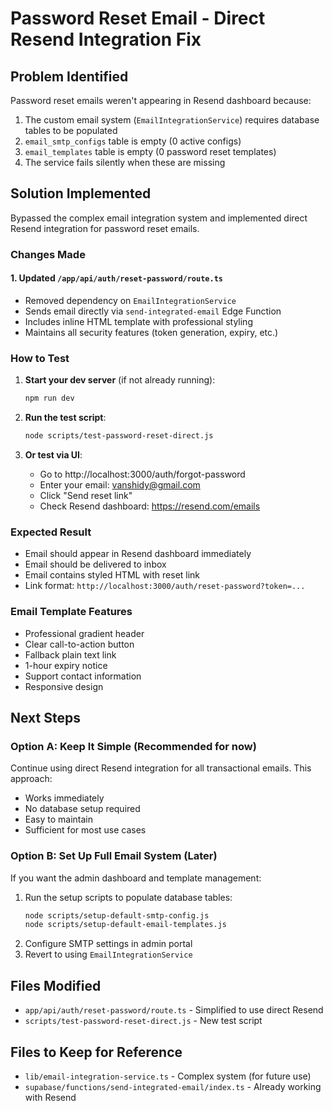 # Password Reset Email - Direct Resend Integration Fix

## Problem Identified
Password reset emails weren't appearing in Resend dashboard because:
1. The custom email system (`EmailIntegrationService`) requires database tables to be populated
2. `email_smtp_configs` table is empty (0 active configs)
3. `email_templates` table is empty (0 password reset templates)
4. The service fails silently when these are missing

## Solution Implemented
Bypassed the complex email integration system and implemented direct Resend integration for password reset emails.

### Changes Made

#### 1. Updated `/app/api/auth/reset-password/route.ts`
- Removed dependency on `EmailIntegrationService`
- Sends email directly via `send-integrated-email` Edge Function
- Includes inline HTML template with professional styling
- Maintains all security features (token generation, expiry, etc.)

### How to Test

1. **Start your dev server** (if not already running):
   ```bash
   npm run dev
   ```

2. **Run the test script**:
   ```bash
   node scripts/test-password-reset-direct.js
   ```

3. **Or test via UI**:
   - Go to http://localhost:3000/auth/forgot-password
   - Enter your email: vanshidy@gmail.com
   - Click "Send reset link"
   - Check Resend dashboard: https://resend.com/emails

### Expected Result
- Email should appear in Resend dashboard immediately
- Email should be delivered to inbox
- Email contains styled HTML with reset link
- Link format: `http://localhost:3000/auth/reset-password?token=...`

### Email Template Features
- Professional gradient header
- Clear call-to-action button
- Fallback plain text link
- 1-hour expiry notice
- Support contact information
- Responsive design

## Next Steps

### Option A: Keep It Simple (Recommended for now)
Continue using direct Resend integration for all transactional emails. This approach:
- Works immediately
- No database setup required
- Easy to maintain
- Sufficient for most use cases

### Option B: Set Up Full Email System (Later)
If you want the admin dashboard and template management:
1. Run the setup scripts to populate database tables:
   ```bash
   node scripts/setup-default-smtp-config.js
   node scripts/setup-default-email-templates.js
   ```
2. Configure SMTP settings in admin portal
3. Revert to using `EmailIntegrationService`

## Files Modified
- `app/api/auth/reset-password/route.ts` - Simplified to use direct Resend
- `scripts/test-password-reset-direct.js` - New test script

## Files to Keep for Reference
- `lib/email-integration-service.ts` - Complex system (for future use)
- `supabase/functions/send-integrated-email/index.ts` - Already working with Resend
